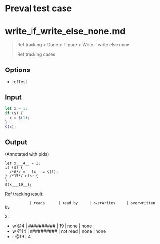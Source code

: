 # Preval test case

# write_if_write_else_none.md

> Ref tracking > Done > If-pure > Write if write else none
>
> Ref tracking cases

## Options

- refTest

## Input

`````js filename=intro
let x = 1;
if ($) {
  x = $(1);
}
$(x);
`````

## Output

(Annotated with pids)

`````filename=intro
let x___4__ = 1;
if ($) {
  /*8*/ x___14__ = $(1);
} /*15*/ else {
}
$(x___19__);
`````

Ref tracking result:

               | reads      | read by     | overWrites     | overwritten by
x:
  - w @4       | ########## | 19          | none           | none
  - w @14      | ########## | not read    | none           | none
  - r @19      | 4
